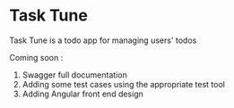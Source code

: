 # Task Tune 

Task Tune is a todo app for managing users' todos

Coming soon : 
1. Swagger full documentation
2. Adding some test cases using the appropriate test tool
3. Adding Angular front end design
